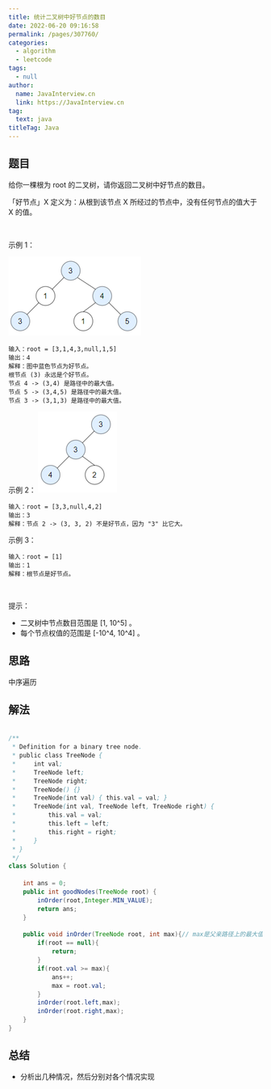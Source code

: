 ```yaml
---
title: 统计二叉树中好节点的数目
date: 2022-06-20 09:16:58
permalink: /pages/307760/
categories: 
  - algorithm
  - leetcode
tags: 
  - null
author: 
  name: JavaInterview.cn
  link: https://JavaInterview.cn
tag: 
  text: java
titleTag: Java
---
```


## 题目

给你一棵根为 root 的二叉树，请你返回二叉树中好节点的数目。

「好节点」X 定义为：从根到该节点 X 所经过的节点中，没有任何节点的值大于 X 的值。

 

示例 1：

![](/media/pictures/leetcode/test_sample_1.png)


    输入：root = [3,1,4,3,null,1,5]
    输出：4
    解释：图中蓝色节点为好节点。
    根节点 (3) 永远是个好节点。
    节点 4 -> (3,4) 是路径中的最大值。
    节点 5 -> (3,4,5) 是路径中的最大值。
    节点 3 -> (3,1,3) 是路径中的最大值。
示例 2：
![](/media/pictures/leetcode/test_sample_2.png)



    输入：root = [3,3,null,4,2]
    输出：3
    解释：节点 2 -> (3, 3, 2) 不是好节点，因为 "3" 比它大。
示例 3：

    输入：root = [1]
    输出：1
    解释：根节点是好节点。
 

提示：

- 二叉树中节点数目范围是 [1, 10^5] 。
- 每个节点权值的范围是 [-10^4, 10^4] 。



## 思路

中序遍历

## 解法
```java

/**
 * Definition for a binary tree node.
 * public class TreeNode {
 *     int val;
 *     TreeNode left;
 *     TreeNode right;
 *     TreeNode() {}
 *     TreeNode(int val) { this.val = val; }
 *     TreeNode(int val, TreeNode left, TreeNode right) {
 *         this.val = val;
 *         this.left = left;
 *         this.right = right;
 *     }
 * }
 */
class Solution {
    
    int ans = 0;
    public int goodNodes(TreeNode root) {
        inOrder(root,Integer.MIN_VALUE);
        return ans;
    }

    public void inOrder(TreeNode root, int max){// max是父亲路径上的最大值
        if(root == null){
            return;
        }
        if(root.val >= max){
            ans++;
            max = root.val;
        }
        inOrder(root.left,max);
        inOrder(root.right,max);
    }
}
```

## 总结

- 分析出几种情况，然后分别对各个情况实现 
